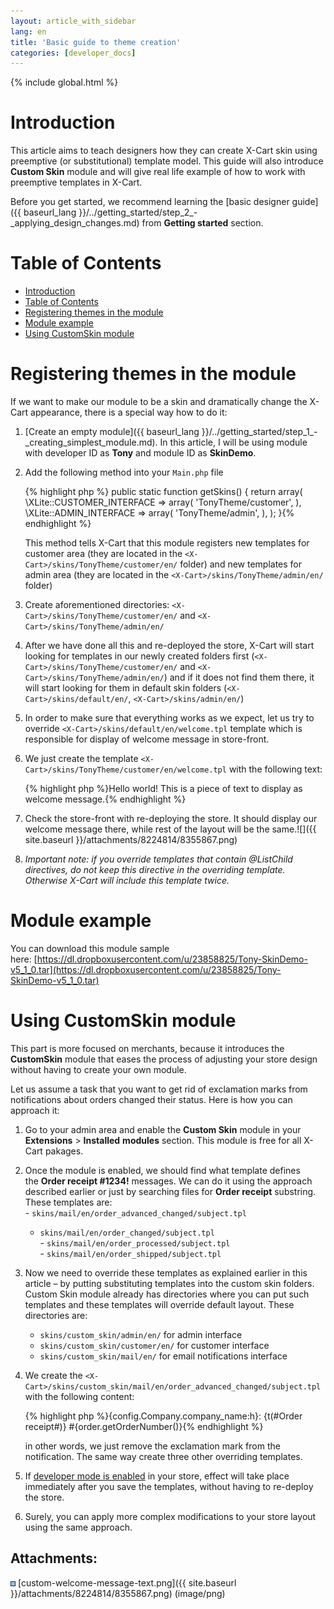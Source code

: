 ```yaml
---
layout: article_with_sidebar
lang: en
title: 'Basic guide to theme creation'
categories: [developer_docs]
---
```


{% include global.html %}

# Introduction

This article aims to teach designers how they can create X-Cart skin using preemptive (or substitutional) template model. This guide will also introduce **Custom Skin** module and will give real life example of how to work with preemptive templates in X-Cart.

Before you get started, we recommend learning the [basic designer guide]({{ baseurl_lang }}/../getting_started/step_2_-_applying_design_changes.md) from **Getting started** section.

# Table of Contents

*   [Introduction](#introduction)
*   [Table of Contents](#table-of-contents)
*   [Registering themes in the module](#registering-themes-in-the-module)
*   [Module example](#module-example)
*   [Using CustomSkin module](#using-customskin-module)

# Registering themes in the module

If we want to make our module to be a skin and dramatically change the X-Cart appearance, there is a special way how to do it:

1.  [Create an empty module]({{ baseurl_lang }}/../getting_started/step_1_-_creating_simplest_module.md). In this article, I will be using module with developer ID as **Tony** and module ID as **SkinDemo**.
2.  Add the following method into your `Main.php` file 

    {% highlight php %}    public static function getSkins()
        {
            return array(
                \XLite::CUSTOMER_INTERFACE => array(
                    'TonyTheme/customer',
                ),
                \XLite::ADMIN_INTERFACE => array(
                    'TonyTheme/admin',
                ),
            );
        }{% endhighlight %}

    This method tells X-Cart that this module registers new templates for customer area (they are located in the `<X-Cart>/skins/TonyTheme/customer/en/` folder) and new templates for admin area (they are located in the `<X-Cart>/skins/TonyTheme/admin/en/` folder)

3.  Create aforementioned directories: `<X-Cart>/skins/TonyTheme/customer/en/` and `<X-Cart>/skins/TonyTheme/admin/en/`
4.  After we have done all this and re-deployed the store, X-Cart will start looking for templates in our newly created folders first (`<X-Cart>/skins/TonyTheme/customer/en/` and `<X-Cart>/skins/TonyTheme/admin/en/`) and if it does not find them there, it will start looking for them in default skin folders (`<X-Cart>/skins/default/en/`, `<X-Cart>/skins/admin/en/`)
5.  In order to make sure that everything works as we expect, let us try to override `<X-Cart>/skins/default/en/welcome.tpl` template which is responsible for display of welcome message in store-front.
6.  We just create the template `<X-Cart>/skins/TonyTheme/customer/en/welcome.tpl` with the following text: 

    {% highlight php %}Hello world! This is a piece of text to display as welcome message.{% endhighlight %}
7.  Check the store-front with re-deploying the store. It should display our welcome message there, while rest of the layout will be the same.![]({{ site.baseurl }}/attachments/8224814/8355867.png)
8.  _Important note: if you override templates that contain @ListChild directives, do not keep this directive in the overriding template. Otherwise X-Cart will include this template twice._

# Module example

You can download this module sample here: [https://dl.dropboxusercontent.com/u/23858825/Tony-SkinDemo-v5_1_0.tar](https://dl.dropboxusercontent.com/u/23858825/Tony-SkinDemo-v5_1_0.tar)

# Using CustomSkin module

This part is more focused on merchants, because it introduces the **CustomSkin** module that eases the process of adjusting your store design without having to create your own module.

Let us assume a task that you want to get rid of exclamation marks from notifications about orders changed their status. Here is how you can approach it:

1.  Go to your admin area and enable the **Custom Skin** module in your **Extensions** > **Installed** **modules** section. This module is free for all X-Cart pakages.
2.  Once the module is enabled, we should find what template defines the **Order receipt #1234!** messages. We can do it using the approach described earlier or just by searching files for **Order receipt** substring. These templates are:  
    - `skins/mail/en/order_advanced_changed/subject.tpl`  
    - `skins/mail/en/order_changed/subject.tpl`  
    - `skins/mail/en/order_processed/subject.tpl`  
    - `skins/mail/en/order_shipped/subject.tpl`
3.  Now we need to override these templates as explained earlier in this article – by putting substituting templates into the custom skin folders. Custom Skin module already has directories where you can put such templates and these templates will override default layout. These directories are:  
    - `skins/custom_skin/admin/en/` for admin interface  
    - `skins/custom_skin/customer/en/` for customer interface  
    - `skins/custom_skin/mail/en/` for email notifications interface
4.  We create the `<X-Cart>/skins/custom_skin/mail/en/order_advanced_changed/subject.tpl` with the following content: 

    {% highlight php %}{config.Company.company_name:h}: {t(#Order receipt#)} #{order.getOrderNumber()}{% endhighlight %}

    in other words, we just remove the exclamation mark from the notification. The same way create three other overriding templates.

5.  If [developer mode is enabled](Step-1---creating-simplest-module_524296.html#Step1-creatingsimplestmodule-Packingupyourmodule) in your store, effect will take place immediately after you save the templates, without having to re-deploy the store.
6.  Surely, you can apply more complex modifications to your store layout using the same approach.

## Attachments:

![](images/icons/bullet_blue.gif) [custom-welcome-message-text.png]({{ site.baseurl }}/attachments/8224814/8355867.png) (image/png)